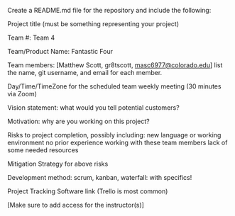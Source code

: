 Create a README.md file for the repository and include the following:

Project title (must be something representing your project)

Team #: Team 4

Team/Product Name: Fantastic Four

Team members: [Matthew Scott, gr8tscott, masc6977@colorado.edu] list the name, git username, and email for each member.

Day/Time/TimeZone for the scheduled team weekly meeting (30 minutes via Zoom)

Vision statement: what would you tell potential customers?

Motivation: why are you working on this project?

Risks to project completion, possibly including:
  new language or working environment
  no prior experience working with these team members
  lack of some needed resources

Mitigation Strategy for above risks

Development method: scrum, kanban, waterfall: with specifics!

Project Tracking Software link (Trello is most common)

[Make sure to add access for the instructor(s)]
